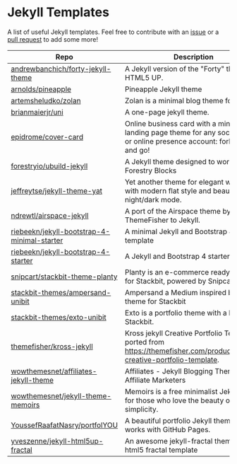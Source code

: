 # Jekyll Templates
A list of useful Jekyll templates. Feel free to contribute with an [issue](https://github.com/EIKONproject/jekyll_templates/issues) or a [pull request](https://github.com/EIKONproject/jekyll_templates/pulls) to add some more!

| Repo | Description | Demo | 
| --- | --- | --- |
| [andrewbanchich/forty-jekyll-theme](https://github.com/andrewbanchich/forty-jekyll-theme) | A Jekyll version of the "Forty" theme by HTML5 UP. | https://andrewbanchich.github.io/forty-jekyll-theme/ |
| [arnolds/pineapple](https://github.com/arnolds/pineapple) | Pineapple Jekyll theme | https://arnolds.io/pineapple/ |
| [artemsheludko/zolan](https://github.com/artemsheludko/zolan) | Zolan is a minimal blog theme for Jekyll. | https://zolan-jekyll.netlify.app/ |
| [brianmaierjr/uni](https://github.com/brianmaierjr/uni) | A one-page jekyll theme. | https://brianmaierjr.com/uni |
| [epidrome/cover-card](https://github.com/epidrome/cover-card) | Online business card with a minimal landing page theme for any social media or online presence account: fork, edit, and go! | https://epidrome.github.io/cover-card/) |
| [forestryio/ubuild-jekyll](https://github.com/forestryio/ubuild-jekyll)  | A Jekyll theme designed to work with Forestry Blocks | https://forestryio.github.io/ubuild-jekyll/ |
| [jeffreytse/jekyll-theme-yat](https://github.com/jeffreytse/jekyll-theme-yat) | Yet another theme for elegant writers with modern flat style and beautiful night/dark mode. | https://jeffreytse.github.io/jekyll-theme-yat/ |
| [ndrewtl/airspace-jekyll](https://github.com/ndrewtl/airspace-jekyll) | A port of the Airspace theme by ThemeFisher to Jekyll. | https://ndrewtl.github.io/airspace-jekyll/ |
| [riebeekn/jekyll-bootstrap-4-minimal-starter](https://github.com/riebeekn/jekyll-bootstrap-4-minimal-starter) | A minimal Jekyll and Bootstrap 4 starter template | |
| [riebeekn/jekyll-bootstrap-4-starter](https://github.com/riebeekn/jekyll-bootstrap-4-starter) | A Jekyll and Bootstrap 4 starter template | |
| [snipcart/stackbit-theme-planty](https://github.com/snipcart/stackbit-theme-planty) | Planty is an e-commerce ready theme for Stackbit, powered by Snipcart. | https://stackbit-theme-planty.netlify.com/ |
| [stackbit-themes/ampersand-unibit](https://github.com/stackbit-themes/ampersand-unibit) | Ampersand a Medium inspired blogging theme for Stackbit | https://themes.stackbit.com/demos/ampersand |
| [stackbit-themes/exto-unibit](https://github.com/stackbit-themes/exto-unibit) | Exto is a portfolio theme with a blog for Stackbit. | https://themes.stackbit.com/demos/exto |
| [themefisher/kross-jekyll](https://github.com/themefisher/kross-jekyll) | Kross jekyll Creative Portfolio Template ported from https://themefisher.com/products/kross-creative-portfolio-template. | https://demo.themefisher.com/kross/index.html |
| [wowthemesnet/affiliates-jekyll-theme](https://github.com/wowthemesnet/affiliates-jekyll-theme) | Affiliates - Jekyll Blogging Theme for Affiliate Marketers | https://wowthemesnet.github.io/affiliates-jekyll-theme/ |
| [wowthemesnet/jekyll-theme-memoirs](https://github.com/wowthemesnet/jekyll-theme-memoirs) | Memoirs is a free minimalist Jekyll theme for those who love the beauty of simplicity. | https://bootstrapstarter.com/jekyll-theme-memoirs/ |
| [YoussefRaafatNasry/portfolYOU](https://github.com/YoussefRaafatNasry/portfolYOU) | A beautiful portfolio Jekyll theme that works with GitHub Pages. | https://youssefraafatnasry.github.io/portfolyou/ |
| [yveszenne/jekyll-html5up-fractal](https://github.com/yveszenne/jekyll-html5up-fractal) | An awesome jekyll-fractal theme for the html5 fractal template | https://yveszenne.github.io/jekyll-html5up-fractal/ |


